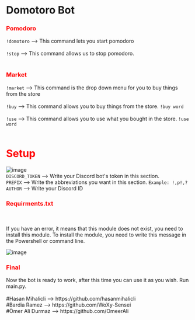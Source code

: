 # Domotoro Bot

<h3 style="color:#ff0000">Pomodoro</h3>

``!domotoro`` --> This command lets you start pomodoro
<br>
<br>
``!stop`` --> This command allows us to stop pomodoro.
<br>
<br>

<h3 style="color:#ff0000">Market</h3> 

``!market`` --> This command is the drop down menu for you to buy things from the store
<br>
<br>
``!buy`` --> This command allows you to buy things from the store.  ``!buy word``
<br>
<br>
``!use`` --> This command allows you to use what you bought in the store. ``!use word``
<br>
<br>

<h1 style="color:#ff0000">Setup</h2> 

![image](https://user-images.githubusercontent.com/53876909/123544572-9d3e4900-d75c-11eb-97e2-d83ee8a2a167.png)
 <br>
``DISCORD_TOKEN`` --> Write your Discord bot's token in this section.
 <br>
``PREFIX`` --> Write the abbreviations you want in this section. ``Example: !,p!,?``
 <br>
``AUTHOR`` --> Write your Discord ID
<h3 style="color:#ff0000">Requirments.txt</h3> 
<br>
<br>
If you have an error, it means that this module does not exist, you need to install this module. To install the module, you need to write this message in the Powershell or command line.

![image](https://user-images.githubusercontent.com/53876909/123544843-e773fa00-d75d-11eb-9066-b04857f2eefa.png)

<h3 style="color:#ff0000">Final</h3> 
Now the bot is ready to work, after this time you can use it as you wish. Run main.py.
<br>
<br>
#Hasan Mihalicli --> https://github.com/hasanmihalicli
<br>
#Bardia Ramez    --> https://github.com/WoXy-Sensei
<br>
#Ömer Ali Durmaz --> https://github.com/OmeerAli

